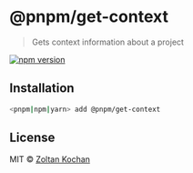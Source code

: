 # @pnpm/get-context

> Gets context information about a project

[![npm version](https://img.shields.io/npm/v/@pnpm/get-context.svg)](https://www.npmjs.com/package/@pnpm/get-context)

## Installation

```sh
<pnpm|npm|yarn> add @pnpm/get-context
```

## License

MIT © [Zoltan Kochan](https://www.kochan.io/)
